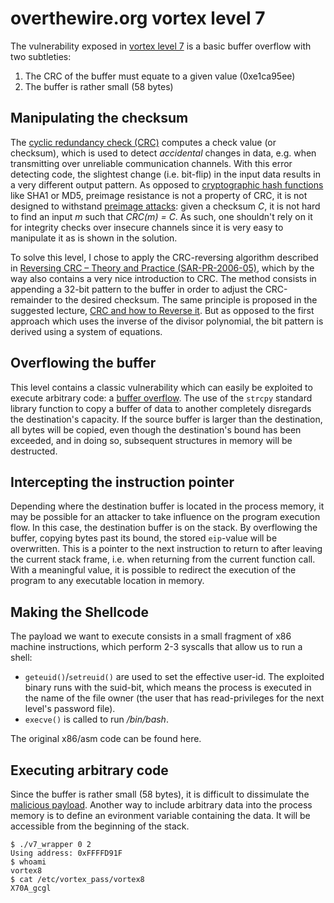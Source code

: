 overthewire.org vortex level 7
==============================

The vulnerability exposed in [vortex level 7](http://www.overthewire.org/wargames/vortex/vortex7.shtml) is a
basic buffer overflow with two subtleties:

1. The CRC of the buffer must equate to a given value (0xe1ca95ee)
2. The buffer is rather small (58 bytes)


Manipulating the checksum
-------------------------

The [cyclic redundancy check (CRC)](http://en.wikipedia.org/wiki/Cyclic_redundancy_check) computes a check 
value (or checksum), which is used to detect *accidental* changes in data, e.g. when transmitting over 
unreliable communication channels. With this error detecting code, the slightest change (i.e. bit-flip) in 
the input data results in a very different output pattern. As opposed to 
[cryptographic hash functions](http://en.wikipedia.org/wiki/Cryptographic_hash_function) like SHA1 or MD5, 
preimage resistance is not a property of CRC, it is not designed to withstand 
[preimage attacks](http://en.wikipedia.org/wiki/Preimage_attack): given a checksum *C*, it is not hard to 
find an input *m* such that *CRC(m) = C*. As such, one shouldn't rely on it for integrity checks over 
insecure channels since it is very easy to manipulate it as is shown in the solution.

To solve this level, I chose to apply the CRC-reversing algorithm described in 
[Reversing CRC – Theory and Practice (SAR-PR-2006-05)](http://sar.informatik.hu-berlin.de/research/publications/SAR-PR-2006-05/SAR-PR-2006-05_.pdf), 
which by the way also contains a very nice introduction to CRC. The method consists in appending a 32-bit 
pattern to the buffer in order to adjust the CRC-remainder to the desired checksum. The same principle is 
proposed in the suggested lecture, [CRC and how to Reverse it](http://www.woodmann.com/fravia/crctut1.htm). 
But as opposed to the first approach which uses the inverse of the divisor polynomial, the bit pattern is 
derived using a system of equations.


Overflowing the buffer
----------------------

This level contains a classic vulnerability which can easily be exploited to execute arbitrary code: a 
[buffer overflow](http://en.wikipedia.org/wiki/Buffer_overflow). The use of the `strcpy` standard library
function to copy a buffer of data to another completely disregards the destination's capacity. If the
source buffer is larger than the destination, all bytes will be copied, even though the destination's
bound has been exceeded, and in doing so, subsequent structures in memory will be destructed.

Intercepting the instruction pointer
------------------------------------

Depending where the destination buffer is located in the process memory, it may be possible for an
attacker to take influence on the program execution flow. In this case, the destination buffer is
on the stack. By overflowing the buffer, copying bytes past its bound, the stored `eip`-value will
be overwritten. This is a pointer to the next instruction to return to after leaving the current
stack frame, i.e. when returning from the current function call. With a meaningful value, it is possible
to redirect the execution of the program to any executable location in memory.

Making the Shellcode
--------------------

The payload we want to execute consists in a small fragment of x86 machine instructions, which perform
2-3 syscalls that allow us to run a shell:
* `geteuid()`/`setreuid()` are used to set the effective user-id. The exploited binary runs with 
   the suid-bit, which means the process is executed in the name of the file owner (the user that
   has read-privileges for the next level's password file).
* `execve()` is called to run */bin/bash*.

The original x86/asm code can be found here.


Executing arbitrary code
------------------------

Since the buffer is rather small (58 bytes), it is difficult to dissimulate the
[malicious payload](http://en.wikipedia.org/wiki/Shellcode). Another way to include arbitrary data
into the process memory is to define an evironment variable containing the data. It will be accessible
from the beginning of the stack.




    $ ./v7_wrapper 0 2
    Using address: 0xFFFFD91F
    $ whoami
    vortex8
    $ cat /etc/vortex_pass/vortex8 
    X70A_gcgl

